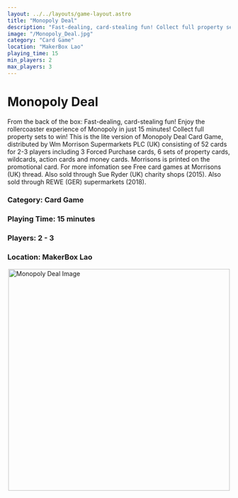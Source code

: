 ```yaml
---
layout: ../../layouts/game-layout.astro
title: "Monopoly Deal"
description: "Fast-dealing, card-stealing fun! Collect full property sets to win!"
image: "/Monopoly_Deal.jpg"
category: "Card Game"
location: "MakerBox Lao"
playing_time: 15
min_players: 2
max_players: 3
---
```

# Monopoly Deal

From the back of the box:  Fast-dealing, card-stealing fun! Enjoy the rollercoaster experience of Monopoly in just 15 minutes! Collect full property sets to win!  This is the  lite  version of Monopoly Deal Card Game, distributed by Wm Morrison Supermarkets PLC (UK) consisting of 52 cards for 2-3 players including 3 Forced Purchase cards, 6 sets of property cards, wildcards, action cards and money cards. Morrisons is printed on the promotional card.  For more infomation see Free card games at  Morrisons (UK) thread.  Also sold through  Sue Ryder  (UK) charity shops (2015).  Also sold through  REWE  (GER) supermarkets (2018).  

### Category: Card Game

### Playing Time: 15 minutes

### Players: 2 - 3

### Location: MakerBox Lao

<img src="/Monopoly_Deal.jpg" alt="Monopoly Deal Image" width="500" style="display: block; margin: 0 auto">

    